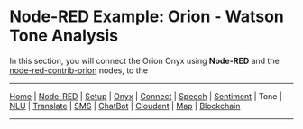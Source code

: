 # Node-RED Example: Orion - Watson Tone Analysis

In this section, you will connect the Orion Onyx using **Node-RED** and the [node-red-contrib-orion](https://flows.nodered.org/node/node-red-contrib-orion) nodes, to the

---

[Home](/README.md) | [Node-RED](/PART1.md) | [Setup](/PART2.md) | [Onyx](/PART3.md) | [Connect](/PART4.md) | [Speech](/PART5.md) | [Sentiment](/PART6.md) | Tone | [NLU](/PART8.md) | [Translate](/PART9.md) | [SMS](/PART10.md) | [ChatBot](/PART11.md) | [Cloudant](/PART12.md) | [Map](/PART13.md) | [Blockchain](/PART14.md) 

---
